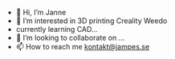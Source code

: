 - 👋 Hi, I’m Janne
- 👀 I’m interested in 3D printing Creality Weedo
- currently learning CAD...
- 💞️ I’m looking to collaborate on ...
- 📫 How to reach me kontakt@jampes.se

<!---
janpett/janpett is a ✨ special ✨ repository because its `README.md` (this file) appears on your GitHub profile.
You can click the Preview link to take a look at your changes.
--->
